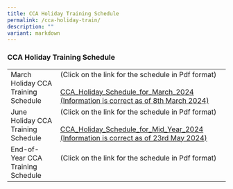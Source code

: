 ```yaml
---
title: CCA Holiday Training Schedule
permalink: /cca-holiday-train/
description: ""
variant: markdown
---
```

### CCA Holiday Training Schedule

|  |  |
|---|---|
| March Holiday CCA Training Schedule | (Click on the link for the schedule in Pdf format)<br><br>[CCA_Holiday_Schedule_for_March_2024 (Information is correct as of 8th March 2024)](/files/CCA_Holiday_Schedule_for_March_2024.pdf)| 
| June Holiday CCA Training Schedule | (Click on the link for the schedule in Pdf format)<br><br>[CCA_Holiday_Schedule_for_Mid_Year_2024 (Information is correct as of 23rd May 2024)](/files/CCA_Holiday_Schedule_for_Mid_Year_2024__Information_is_correct_as_of_23rd_May_2024_.pdf)
| End-of-Year CCA Training Schedule | (Click on the link for the schedule in Pdf format)<br><br>